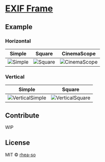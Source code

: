 # [EXIF Frame](https://exif-frame.yuru.cam)

## Example

### Horizontal

|Simple|Square|CinemaScope|
|---|---|---|
|![Simple](https://github.com/yurucam/exif-frame/assets/25793226/e67ec37a-20af-4d95-8971-3edc0beccae4)|![Square](https://github.com/yurucam/exif-frame/assets/25793226/debfe6cb-e440-4348-9171-63d86ad68276)|![CinemaScope](https://github.com/yurucam/exif-frame/assets/25793226/239c31a8-e7fc-4bb3-8d2e-8acfa689a98a)|

### Vertical

|Simple|Square|
|---|---|
|![VerticalSimple](https://github.com/yurucam/exif-frame/assets/25793226/c604c210-602d-4602-bc33-b4d98601a798)|![VerticalSquare](https://github.com/yurucam/exif-frame/assets/25793226/d3af16c6-df32-4c15-b582-008b5c294178)|

## Contribute

WIP

## License

MIT © [rhea-so](https://github.com/rhea-so)
